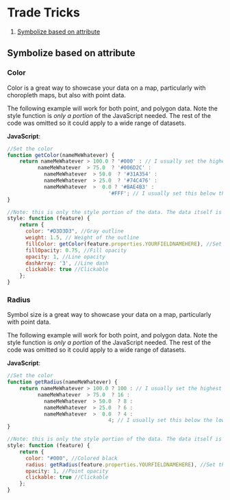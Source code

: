 # Trade Tricks  

1. [Symbolize based on attribute](#symbolize-based-on-attribute)  

## Symbolize based on attribute  

### Color  
Color is a great way to showcase your data on a map, particularly with choropleth maps, but also with point data.  

The following example will work for both point, and polygon data. Note the style function is _only a portion_ of the JavaScript needed. The rest of the code was omitted so it could apply to a wide range of datasets.  

**JavaScript**:   
```javascript  
//Set the color
function getColor(nameMeWhatever) {
	return nameMeWhatever > 100.0 ? '#000' : // I usually set the highest value here, to verify records are coming in as-expected
		  nameMeWhatever  > 75.0  ? '#006D2C' :
			nameMeWhatever  > 50.0  ? '#31A354' :
			nameMeWhatever  > 25.0  ? '#74C476' :
			nameMeWhatever  >  0.0 ? '#BAE4B3' :
							 	 '#FFF'; // I usually set this below the lowest value, to verify records are coming in as-expected
}

//Note: this is only the style portion of the data. The data itself is not defined as it could be a service, or
style: function (feature) {
    return {
      color: "#D3D3D3", //Gray outline
      weight: 1.5, // Weight of the outline
      fillColor: getColor(feature.properties.YOURFIELDNAMEHERE), //Set the fill to a field in your dataset
      fillOpacity: 0.75, //Fill opacity
      opacity: 1, //Line opacity
      dashArray: '3', //Line dash
      clickable: true //Clickable
    };
}
```

### Radius  
Symbol size is a great way to showcase your data on a map, particularly with point data.

The following example will work for both point, and polygon data. Note the style function is _only a portion_ of the JavaScript needed. The rest of the code was omitted so it could apply to a wide range of datasets.  

**JavaScript**:   
```javascript  
//Set the color
function getRadius(nameMeWhatever) {
	return nameMeWhatever > 100.0 ? 100 : // I usually set the highest value here, to verify records are coming in as-expected
		  nameMeWhatever  > 75.0  ? 16 :
			nameMeWhatever  > 50.0  ? 8 :
			nameMeWhatever  > 25.0  ? 6 :
			nameMeWhatever  >  0.0  ? 4 :
							 	 4; // I usually set this below the lowest value, to verify records are coming in as-expected
}

//Note: this is only the style portion of the data. The data itself is not defined as it could be a service, or
style: function (feature) {
    return {
      color: "#000", //Colored black
      radius: getRadius(feature.properties.YOURFIELDNAMEHERE), //Set the radius to a field in your dataset
      opacity: 1, //Point opacity
      clickable: true //Clickable
    };
}
```

